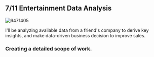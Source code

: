 ## 7/11 Entertainment Data Analysis
![6471405](https://user-images.githubusercontent.com/98137996/187810611-e4bb485a-f57d-4aa3-b708-fb4705f0e962.png)

 I'll be analyzing available data from a friend's company to derive key insights, and make data-driven business decision to improve sales.
 
 ### Creating  a detailed scope of work.
